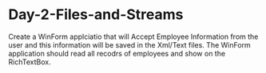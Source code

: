 # Day-2-Files-and-Streams
Create a WinForm applciatio that will Accept Employee Information from the user and this information will be saved in the Xml/Text files. The WinForm application should read all recodrs of employees and show on the RichTextBox.
